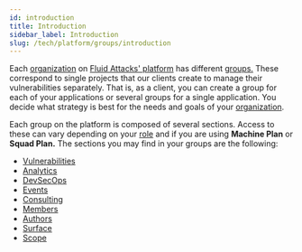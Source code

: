 ```yaml
---
id: introduction
title: Introduction
sidebar_label: Introduction
slug: /tech/platform/groups/introduction
---
```


Each
[organization](/tech/platform/organization/introduction) on
[Fluid Attacks' platform](/tech/platform/introduction) has different
[groups.](/tech/platform/groups/group-view)
These correspond to single
projects that our clients
create to manage their
vulnerabilities separately.
That is,
as a client,
you can create a group for
each of your applications
or several groups for a
single application.
You decide what strategy is
best for the needs and
goals of your [organization](/tech/platform/organization/introduction).

Each group on the platform is
composed of several sections.
Access to these can vary
depending on your
[role](/tech/platform/groups/roles)
and if you are using
**Machine Plan** or **Squad Plan.**
The sections you may find in
your groups are the following:

- [Vulnerabilities](/tech/platform/groups/vulnerabilities/)
- [Analytics](/tech/platform/analytics/groups)
- [DevSecOps](/tech/ci)
- [Events](/tech/platform/groups/events)
- [Consulting](/tech/platform/support/consulting)
- [Members](/tech/platform/groups/members)
- [Authors](/tech/platform/groups/authors)
- [Surface](/tech/platform/groups/surface)
- [Scope](/tech/platform/groups/scope)
